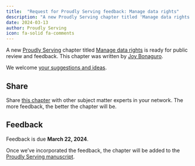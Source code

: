 ```yaml
---
title:  "Request for Proudly Serving feedback: Manage data rights"
description: "A new Proudly Serving chapter titled 'Manage data rights' by Joy Bonaguro is ready for public review and feedback."
date: 2024-03-13
author: Proudly Serving
icon: fa-solid fa-comments
---
```


A new [Proudly Serving](/) chapter titled [Manage data rights](/contents/manage-data-rights) is ready for public review and feedback. This chapter was written by [Joy Bonaguro](/people/joy-bonaguro).

We welcome [your suggestions and ideas](/contents/manage-data-rights).

## Share

Share [this chapter](/contents/manage-data-rights) with other subject matter experts in your network. The more feedback, the better the chapter will be.

## Feedback

Feedback is due **March 22, 2024**.

Once we’ve incorporated the feedback, the chapter will be added to the [Proudly Serving manuscript](/manuscript/).
